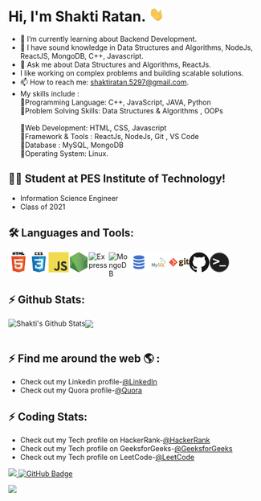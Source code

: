 <!--
**sat5297/sat5297** is a ✨ _special_ ✨ repository because its `README.md` (this file) appears on your GitHub profile.
-->

<div>
  <h1>Hi, I'm Shakti Ratan. 
      <img src="https://github.com/ABSphreak/ABSphreak/blob/master/gifs/Hi.gif" width="30">
  </h1>
</div>

- 🔭 I’m currently learning about Backend Development.
- 🌱 I have sound knowledge in Data Structures and Algorithms, NodeJs, ReactJS, MongoDB, C++, Javascript.
- 💬 Ask me about  Data Structures and Algorithms, ReactJs.
- I like working on complex problems and building scalable solutions.
- 📫 How to reach me: shaktiratan.5297@gmail.com.
- My skills include :<br>
🔹️Programming Language: C++, JavaScript, JAVA, Python <br>
🔹️Problem Solving Skills: Data Structures & Algorithms , OOPs <br>  
🔹️Web Development: HTML, CSS, Javascript <br>
🔹️Framework & Tools : ReactJs, NodeJs, Git , VS Code <br>
🔹️Database : MySQL, MongoDB <br>
🔹️Operating System: Linux. <br>

## :man_student: Student at PES Institute of Technology!

- Information Science Engineer
- Class of 2021

## :hammer_and_wrench: Languages and Tools:

<img align="left" alt="HTML5" width="40px" src="https://raw.githubusercontent.com/github/explore/80688e429a7d4ef2fca1e82350fe8e3517d3494d/topics/html/html.png" />
<img align="left" alt="CSS3" width="40px" src="https://raw.githubusercontent.com/github/explore/80688e429a7d4ef2fca1e82350fe8e3517d3494d/topics/css/css.png" />
<img align="left" alt="JavaScript" width="40px" src="https://raw.githubusercontent.com/github/explore/80688e429a7d4ef2fca1e82350fe8e3517d3494d/topics/javascript/javascript.png" />
<img align="left" alt="Node.js" width="40px" src="https://raw.githubusercontent.com/github/explore/80688e429a7d4ef2fca1e82350fe8e3517d3494d/topics/nodejs/nodejs.png" />
<img align="left" alt="Express" width="40px" src="https://encrypted-tbn0.gstatic.com/images?q=tbn%3AANd9GcQ7S33Oq2FeRbyBBA6l1q8PwLVa3SzaONO-9Q&usqp=CAU" />
<img align="left" alt="MongoDB" width="40px" src="https://github.com/mongodb/mongo/blob/master/docs/leaf.svg" />
<img align="left" alt="SQL" width="40px" src="https://raw.githubusercontent.com/github/explore/80688e429a7d4ef2fca1e82350fe8e3517d3494d/topics/sql/sql.png" /><img align="left" alt="MySQL" width="40px" src="https://raw.githubusercontent.com/github/explore/80688e429a7d4ef2fca1e82350fe8e3517d3494d/topics/mysql/mysql.png" />
<img align="left" alt="Git" width="40px" src="https://raw.githubusercontent.com/github/explore/80688e429a7d4ef2fca1e82350fe8e3517d3494d/topics/git/git.png" />
<img align="left" alt="GitHub" width="40px" src="https://raw.githubusercontent.com/github/explore/78df643247d429f6cc873026c0622819ad797942/topics/github/github.png" />
<img align="left" alt="Terminal" width="40px" src="https://raw.githubusercontent.com/github/explore/80688e429a7d4ef2fca1e82350fe8e3517d3494d/topics/terminal/terminal.png" />
<br />
<br />
<br/>
 
## :zap: Github Stats:
<img align="left" alt="Shakti's Github Stats" src="https://github-readme-stats.vercel.app/api?username=sat5297&theme=tokyonight&show_icons=true" />

**<img align="center" src="https://github-readme-stats.vercel.app/api/top-langs/?username=sat5297&theme=radical&line_height=10&hide_langs_below=1&layout=compact" />**
<br />
<br/>

## :zap: Find me around the web 🌎 :
- Check out my Linkedin profile-<a href="https://www.linkedin.com/in/shakti-r-037b1a163" target="_blank">@LinkedIn</a><br>
- Check out my Quora profile-<a href="https://www.quora.com/profile/Shakti-Ratan-1" target="_blank">@Quora</a><br>


## :zap: Coding Stats:
- Check out my Tech profile on HackerRank-<a href="https://www.hackerrank.com/shaktiratan_5297" target="_blank">@HackerRank</a><br>
- Check out my Tech profile on GeeksforGeeks-<a href="https://auth.geeksforgeeks.org/user/shaktiratan/practice/" target="_blank">@GeeksforGeeks</a><br>
- Check out my Tech profile on LeetCode-<a href="https://leetcode.com/user4789b/" target="_blank">@LeetCode</a><br>


<a href="https://github.com/sat5297/github-profile-views-counter">
    <img src="https://komarev.com/ghpvc/?username=sat5297">
</a>
<a href="https://github.com/sat5297?tab=followers"><img src="https://img.shields.io/github/followers/sat5297?label=Followers&style=social" alt="GitHub Badge"></a>

<img
  src="https://cr-skills-chart-widget.azurewebsites.net/api/api?username=sat5297" width=600px 
/>
